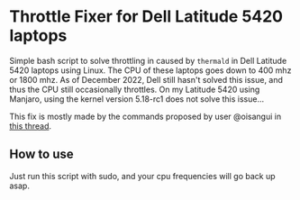 # Throttle Fixer for Dell Latitude 5420 laptops

Simple bash script to solve throttling in caused by `thermald` in Dell Latitude 5420 laptops using Linux. 
The CPU of these laptops goes down to 400 mhz or 1800 mhz. 
As of December 2022, Dell still hasn't solved this issue, and thus the CPU still occasionally throttles. 
On my Latitude 5420 using Manjaro, using the kernel version 5.18-rc1 does not solve this issue...

This fix is mostly made by the commands proposed by user @oisangui in [this thread](https://www.dell.com/community/Latitude/Latitude-5420-7420-7520-CPU-Throttling-Issue-on-Linux/td-p/7959019/page/17). 


## How to use
Just run this script with sudo, and your cpu frequencies will go back up asap.  